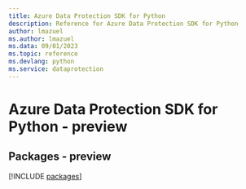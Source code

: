 ```yaml
---
title: Azure Data Protection SDK for Python
description: Reference for Azure Data Protection SDK for Python
author: lmazuel
ms.author: lmazuel
ms.data: 09/01/2023
ms.topic: reference
ms.devlang: python
ms.service: dataprotection
---
```

# Azure Data Protection SDK for Python - preview
## Packages - preview
[!INCLUDE [packages](data-protection-index.md)]